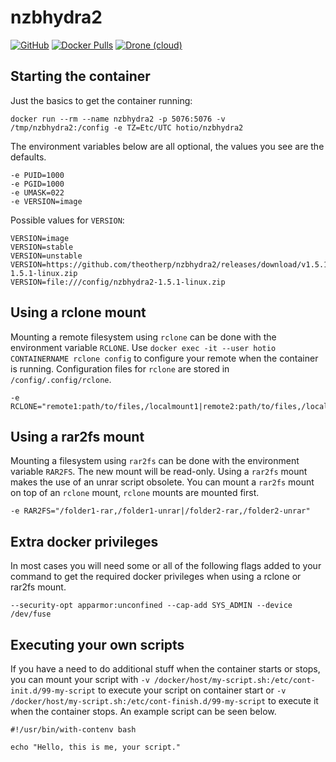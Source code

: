 # nzbhydra2

[![GitHub](https://img.shields.io/badge/source-github-lightgrey?style=flat-square)](https://github.com/hotio/docker-nzbhydra2)
[![Docker Pulls](https://img.shields.io/docker/pulls/hotio/nzbhydra2?style=flat-square)](https://hub.docker.com/r/hotio/nzbhydra2)
[![Drone (cloud)](https://img.shields.io/drone/build/hotio/docker-nzbhydra2?style=flat-square)](https://cloud.drone.io/hotio/docker-nzbhydra2)

## Starting the container

Just the basics to get the container running:

```shell
docker run --rm --name nzbhydra2 -p 5076:5076 -v /tmp/nzbhydra2:/config -e TZ=Etc/UTC hotio/nzbhydra2
```

The environment variables below are all optional, the values you see are the defaults.

```shell
-e PUID=1000
-e PGID=1000
-e UMASK=022
-e VERSION=image
```

Possible values for `VERSION`:

```shell
VERSION=image
VERSION=stable
VERSION=unstable
VERSION=https://github.com/theotherp/nzbhydra2/releases/download/v1.5.1/nzbhydra2-1.5.1-linux.zip
VERSION=file:///config/nzbhydra2-1.5.1-linux.zip
```

## Using a rclone mount

Mounting a remote filesystem using `rclone` can be done with the environment variable `RCLONE`. Use `docker exec -it --user hotio CONTAINERNAME rclone config` to configure your remote when the container is running. Configuration files for `rclone` are stored in `/config/.config/rclone`.

```shell
-e RCLONE="remote1:path/to/files,/localmount1|remote2:path/to/files,/localmount2"
```

## Using a rar2fs mount

Mounting a filesystem using `rar2fs` can be done with the environment variable `RAR2FS`. The new mount will be read-only. Using a `rar2fs` mount makes the use of an unrar script obsolete. You can mount a `rar2fs` mount on top of an `rclone` mount, `rclone` mounts are mounted first.

```shell
-e RAR2FS="/folder1-rar,/folder1-unrar|/folder2-rar,/folder2-unrar"
```

## Extra docker privileges

In most cases you will need some or all of the following flags added to your command to get the required docker privileges when using a rclone or rar2fs mount.

```shell
--security-opt apparmor:unconfined --cap-add SYS_ADMIN --device /dev/fuse
```

## Executing your own scripts

If you have a need to do additional stuff when the container starts or stops, you can mount your script with `-v /docker/host/my-script.sh:/etc/cont-init.d/99-my-script` to execute your script on container start or `-v /docker/host/my-script.sh:/etc/cont-finish.d/99-my-script` to execute it when the container stops. An example script can be seen below.

```shell
#!/usr/bin/with-contenv bash

echo "Hello, this is me, your script."
```
